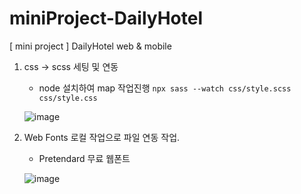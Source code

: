 # miniProject-DailyHotel
[ mini project ] DailyHotel web &amp; mobile

1. css -> scss 세팅 및 연동
   - node 설치하여 map 작업진행
   ```npx sass --watch css/style.scss css/style.css```
   
   
   ![image](https://user-images.githubusercontent.com/70262871/234166247-dbad45dc-3be1-465e-a921-7ca423224dce.png)
   
2. Web Fonts 로컬 작업으로 파일 연동 작업. 
   - Pretendard 무료 웹폰트 
   
   ![image](https://user-images.githubusercontent.com/70262871/234166352-d2fc74a8-72cf-45ef-80d2-4a560ed07669.png)


